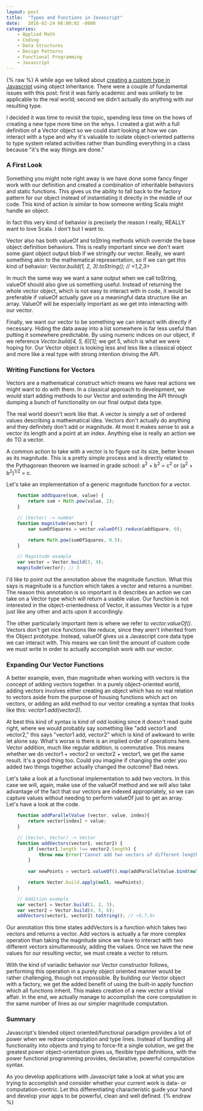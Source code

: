 ```yaml
---
layout: post
title:  "Types and Functions in Javascript"
date:   2016-02-24 08:00:02 -0800
categories:
    - Applied Math
    - Coding
    - Data Structures
    - Design Patterns
    - Functional Programming
    - Javascript
---
```

{% raw %}
A while ago we talked about <a href="http://www.chrisstead.net/archives/949/data-types-objects-and-creating-a-new-generic-type/" target="_blank">creating a custom type in Javascript</a> using object inheritance. There were a couple of fundamental issues with this post: first it was fairly academic and was unlikely to be applicable to the real world; second we didn't actually do anything with our resulting type.

I decided it was time to revisit the topic, spending less time on the hows of creating a new type more time on the whys. I created a gist with a full definition of a Vector object so we could start looking at how we can interact with a type and why it's valuable to isolate object-oriented patterns to type system related activities rather than bundling everything in a class because "it's the way things are done."

<script src="https://gist.github.com/cmstead/504184633bf0d5b402ff.js"></script>

<h3>A First Look</h3>

Something you might note right away is we have done some fancy finger work with our definition and created a combination of inheritable behaviors and static functions. This gives us the ability to fall back to the factory pattern for our object instead of instantiating it directly in the middle of our code. This kind of action is similar to how someone writing Scala might handle an object.

In fact this very kind of behavior is precisely the reason I really, REALLY want to love Scala. I don't but I want to.

Vector also has both valueOf and toString methods which override the base object definition behaviors. This is really important since we don't want some giant object output blob if we stringify our vector. Really, we want something akin to the mathematical representation, so if we can get this kind of behavior: <i>Vector.build(1, 2, 3).toString(); // &lt;1,2,3&gt;</i>

In much the same way we want a sane output when we call toString, valueOf should also give us something useful. Instead of returning the whole vector object, which is not easy to interact with in code, it would be preferable if valueOf actually gave us a meaningful data structure like an array.  ValueOf will be especially important as we get into interacting with our vector.

Finally, we want our vector to be something we can interact with directly if necessary. Hiding the data away into a list somewhere is far less useful than putting it somewhere predictable.  By using numeric indices on our object, if we reference <i>Vector.build(4, 5, 6)[1];</i> we get 5, which is what we were hoping for. Our Vector object is looking less and less like a classical object and more like a real type with strong intention driving the API.

<h3>Writing Functions for Vectors</h3>

Vectors are a mathematical construct which means we have real actions we might want to do with them. In a classical approach to development, we would start adding methods to our Vector and extending the API through dumping a bunch of functionality on our final output data type.

The real world doesn't work like that. A vector is simply a set of ordered values describing a mathematical idea. Vectors don't actually do anything and they definitely don't add or magnitude. At most it makes sense to ask a vector its length and a point at an index. Anything else is really an action we do TO a vector.

A common action to take with a vector is to figure out its size, better known as its magnitude. This is a pretty simple process and is directly related to the Pythagorean theorem we learned in grade school: a<sup>2</sup> + b<sup>2</sup> = c<sup>2</sup> or (a<sup>2</sup> + b<sup>2</sup>)<sup>1/2</sup> = c.

Let's take an implementation of a generic magnitude function for a vector.

```javascript
    function addSquare(sum, value) {
        return sum + Math.pow(value, 2);
    }

    // (Vector) -> number
    function magnitude(vector) {
        var sumOfSquares = vector.valueOf().reduce(addSquare, 0);

        return Math.pow(sumOfSquares, 0.5);
    }

    // Magnitude example
    var vector = Vector.build(3, 4);
    magnitude(vector); // 5
```

I'd like to point out the annotation above the magnitude function.  What this says is magnitude is a function which takes a vector and returns a number. The reason this annotation is so important is it describes an action we can take on a Vector type which will return a usable value. Our function is not interested in the object-orientedness of Vector, it assumes Vector is a type just like any other and acts upon it accordingly.

The other particularly important item is where we refer to <i>vector.valueOf()</i>.  Vectors don't get nice functions like reduce, since they aren't inherited from the Object prototype.  Instead, valueOf gives us a Javascript core data type we can interact with. This means we can limit the amount of custom code we must write in order to actually accomplish work with our vector.

<h3>Expanding Our Vector Functions</h3>

A better example, even, than magnitude when working with vectors is the concept of adding vectors together.  In a purely object-oriented world, adding vectors involves either creating an object which has no real relation to vectors aside from the purpose of housing functions which act on vectors, or adding an add method to our vector creating a syntax that looks like this: <i>vector1.add(vector2)</i>.

At best this kind of syntax is kind of odd looking since it doesn't read quite right, where we would probably say something like "add vector1 and vector2," this says "vector1 add, vector2" which is kind of awkward to write let alone say.  What's worse is there is an implied order of operations here. Vector addition, much like regular addition, is commutative. This means whether we do vector1 + vector2 or vector2 + vector1, we get the same result.  It's a good thing too. Could you imagine if changing the order you added two things together actually changed the outcome? Bad news.

Let's take a look at a functional implementation to add two vectors.  In this case we will, again, make use of the valueOf method and we will also take advantage of the fact that our vectors are indexed appropriately, so we can capture values without needing to perform valueOf just to get an array.  Let's have a look at the code.

```javascript
    function addParallelValue (vector, value, index){
        return vector[index] + value;
    }

    // (Vector, Vector) -> Vector
    function addVectors(vector1, vector2) {
        if (vector1.length !== vector2.length) {
            throw new Error('Cannot add two vectors of different lengths.');
        }
        
        var newPoints = vector1.valueOf().map(addParallelValue.bind(null, vector2));

        return Vector.build.apply(null, newPoints);
    }

    // Addition example
    var vector1 = Vector.build(1, 2, 3);
    var vector2 = Vector.build(4, 5, 6);
    addVectors(vector1, vector2).toString(); // <5,7,9>
```

Our annotation this time states addVectors is a function which takes two vectors and returns a vector. Add vectors is actually a far more complex operation than taking the magnitude since we have to interact with two different vectors simultaneously, adding the values.  Once we have the new values for our resulting vector, we must create a vector to return.

With the kind of variadic behavior our Vector constructor follows, performing this operation in a purely object oriented manner would be rather challenging, though not impossible. By building our Vector object with a factory, we get the added benefit of using the built-in apply function which all functions inherit.  This makes creation of a new vector a trivial affair.  In the end, we actually manage to accomplish the core computation in the same number of lines as our simpler magnitude computation.

<h3>Summary</h3>

Javascript's blended object oriented/functional paradigm provides a lot of power when we redraw computation and type lines. Instead of bundling all functionality into objects and trying to force-fit a single solution, we get the greatest power object-orientation gives us, flexible type definitions, with the power functional programming provides, declarative, powerful computation syntax.

As you develop applications with Javascript take a look at what you are trying to accomplish and consider whether your current work is data- or computation-centric.  Let this differentiating characteristic guide your hand and develop your apps to be powerful, clean and well defined.
{% endraw %}
    